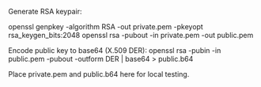 Generate RSA keypair:

openssl genpkey -algorithm RSA -out private.pem -pkeyopt rsa_keygen_bits:2048
openssl rsa -pubout -in private.pem -out public.pem

Encode public key to base64 (X.509 DER):
openssl rsa -pubin -in public.pem -pubout -outform DER | base64 > public.b64

Place private.pem and public.b64 here for local testing.
